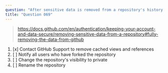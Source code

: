 ```yaml
---
question: "After sensitive data is removed from a repository's history and pushed to GitHub, what is a necessary step to fully remove the data from GitHub?"
title: "Question 069"
---
```


> https://docs.github.com/en/authentication/keeping-your-account-and-data-secure/removing-sensitive-data-from-a-repository#fully-removing-the-data-from-github
1. [x] Contact GitHub Support to remove cached views and references
1. [ ] Notify all users who have forked the repository
1. [ ] Change the repository's visibility to private
1. [ ] Rename the repository
